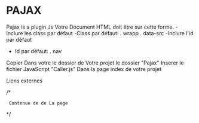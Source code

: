 # PAJAX
Pajax is a plugin Js 
Votre Document HTML doit être sur cette forme.
   -Inclure les class par défaut
   -Class par défaut:
       . wrapp
       . data-src
   -Inclure l'id par défaut
   - Id par défaut:
       . nav

Copier Dans votre le dossier de Votre projet le dossier "Pajax"
Inserer le fichier JavaScript "Caller.js" Dans la page index de votre projet 
         


Liens externes
     












/*
<!DOCTYPE html>
<html lang="en">
    <div class="wrapp">
<head>
    <meta charset="UTF-8">
    <meta http-equiv="X-UA-Compatible" content="IE=edge">
    <meta name="viewport" content="width=device-width, initial-scale=1.0">
    <title>Document</title>
</head>
<body>
    

     Contenue de de La page




</body>
</div>



<div class="data-src">
    <script></script>
</div>
    
<script id="nav"></script>
<script src="Pajax/Caller.js"></script>
</html>
*/



